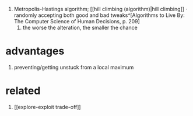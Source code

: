 1. Metropolis-Hastings algorithm; [[hill climbing (algorithm)|hill climbing]] · randomly accepting both good and bad tweaks^[Algorithms to Live By: The Computer Science of Human Decisions, p. 209]
	1. the worse the alteration, the smaller the chance

# advantages
1. preventing/getting unstuck from a local maximum

# related
1. [[explore-exploit trade-off]]